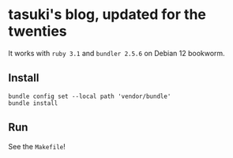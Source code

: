 # tasuki's blog, updated for the twenties

It works with `ruby 3.1` and `bundler 2.5.6` on Debian 12 bookworm.

## Install

```
bundle config set --local path 'vendor/bundle'
bundle install
```

## Run

See the `Makefile`!
